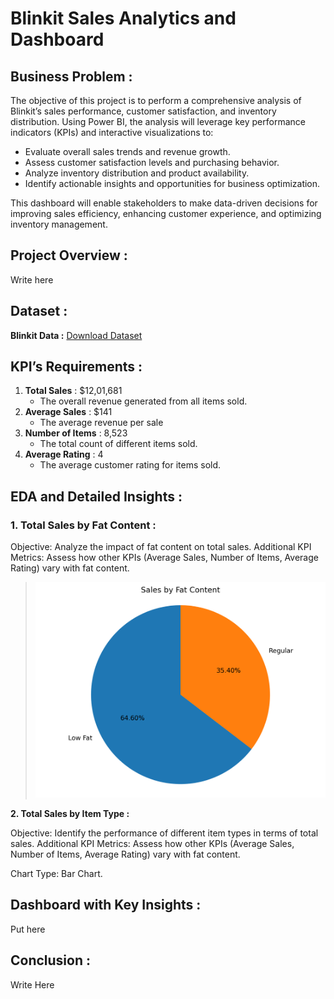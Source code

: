 # Blinkit Sales Analytics and Dashboard


## Business Problem :

The objective of this project is to perform a comprehensive analysis of Blinkit’s sales performance, customer satisfaction, and inventory distribution. Using Power BI, the analysis will leverage key performance indicators (KPIs) and interactive visualizations to:

- Evaluate overall sales trends and revenue growth.
- Assess customer satisfaction levels and purchasing behavior.
- Analyze inventory distribution and product availability.
- Identify actionable insights and opportunities for business optimization.

This dashboard will enable stakeholders to make data-driven decisions for improving sales efficiency, enhancing customer experience, and optimizing inventory management.


## Project Overview :  
Write here


## Dataset :

**Blinkit Data :** [Download Dataset](https://github.com/rishav197/Blinkit-Sales-Analytics-and-Dashboard/blob/main/Dataset/blinkit_data.csv)


## KPI’s Requirements :

1. **Total Sales** : $12,01,681
    - The overall revenue generated from all items sold.
2. **Average Sales** : $141 
    - The average revenue per sale
3. **Number of Items** : 8,523 
    - The total count of different items sold.
4. **Average Rating** : 4
    - The average customer rating for items sold.




## EDA and Detailed Insights :


<!-- Charts requirements -->
### 1. Total Sales by Fat Content :

 Objective: Analyze the impact of fat content on total sales.
Additional KPI Metrics: Assess how other KPIs (Average Sales, Number of Items, Average Rating) vary with fat content.

> ![Sales by Fat Content](https://github.com/rishav197/Blinkit-Sales-Analytics-and-Dashboard/blob/main/Plots/sales_by_fat_content.png)


**2. Total Sales by Item Type :**

Objective: Identify the performance of different item types in terms of total sales.
Additional KPI Metrics: Assess how other KPIs (Average Sales, Number of Items, Average Rating) vary with fat content.

Chart Type: Bar Chart.



## Dashboard with Key Insights :

Put here 



## Conclusion :

Write 
Here